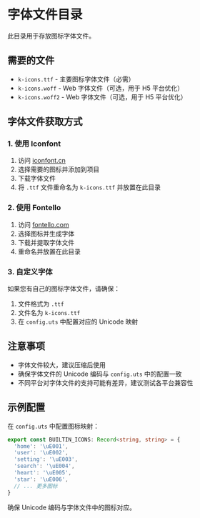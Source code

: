# 字体文件目录

此目录用于存放图标字体文件。

## 需要的文件

- `k-icons.ttf` - 主要图标字体文件（必需）
- `k-icons.woff` - Web 字体文件（可选，用于 H5 平台优化）
- `k-icons.woff2` - Web 字体文件（可选，用于 H5 平台优化）

## 字体文件获取方式

### 1. 使用 Iconfont
1. 访问 [iconfont.cn](https://www.iconfont.cn/)
2. 选择需要的图标并添加到项目
3. 下载字体文件
4. 将 `.ttf` 文件重命名为 `k-icons.ttf` 并放置在此目录

### 2. 使用 Fontello
1. 访问 [fontello.com](http://fontello.com/)
2. 选择图标并生成字体
3. 下载并提取字体文件
4. 重命名并放置在此目录

### 3. 自定义字体
如果您有自己的图标字体文件，请确保：
1. 文件格式为 `.ttf`
2. 文件名为 `k-icons.ttf`
3. 在 `config.uts` 中配置对应的 Unicode 映射

## 注意事项

- 字体文件较大，建议压缩后使用
- 确保字体文件的 Unicode 编码与 `config.uts` 中的配置一致
- 不同平台对字体文件的支持可能有差异，建议测试各平台兼容性

## 示例配置

在 `config.uts` 中配置图标映射：

```typescript
export const BUILTIN_ICONS: Record<string, string> = {
  'home': '\uE001',
  'user': '\uE002',
  'setting': '\uE003',
  'search': '\uE004',
  'heart': '\uE005',
  'star': '\uE006',
  // ... 更多图标
}
```

确保 Unicode 编码与字体文件中的图标对应。